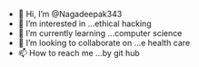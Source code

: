- 👋 Hi, I’m @Nagadeepak343
- 👀 I’m interested in ...ethical hacking
- 🌱 I’m currently learning ...computer science
- 💞️ I’m looking to collaborate on ...e health care 
- 📫 How to reach me ...by git hub

<!---
Nagadeepak343/Nagadeepak343 is a ✨ special ✨ repository because its `README.md` (this file) appears on your GitHub profile.
You can click the Preview link to take a look at your changes.
--->
